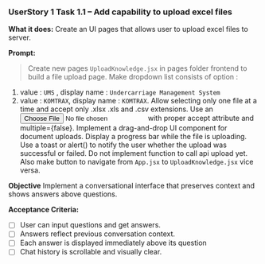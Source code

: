### UserStory 1 Task 1.1 – Add capability to upload excel files
 
**What it does:** Create an UI pages that allows user to upload excel files to server.

**Prompt:**
 
> Create new pages `UploadKnowledge.jsx` in pages folder frontend to build a file upload page. 
Make dropdown list consists of option : 
1. value : `UMS` , display name : `Undercarriage Management System`
2. value : `KOMTRAX`, display name : `KOMTRAX`.
Allow selecting only one file at a time and accept only .xlsx .xls and .csv extensions. Use an <input type="file"> with proper accept attribute and multiple={false}. 
Implement a drag-and-drop UI component for document uploads. Display a progress bar while the file is uploading. Use a toast or alert() to notify the user whether the upload was successful or failed. Do not implement function to call api upload yet.
Also make button to navigate from `App.jsx` to `UploadKnowledge.jsx` vice versa.

 
**Objective**
Implement a conversational interface that preserves context and shows answers above questions.
 
**Acceptance Criteria:**
 
* [ ] User can input questions and get answers.
* [ ] Answers reflect previous conversation context.
* [ ] Each answer is displayed immediately above its question
* [ ] Chat history is scrollable and visually clear.